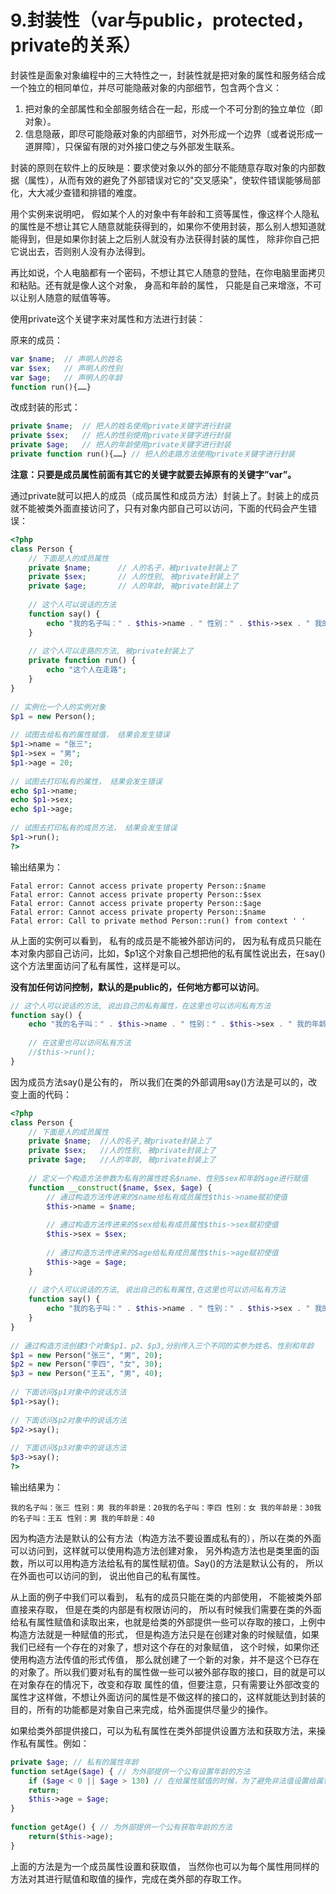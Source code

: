 # 9.封装性（var与public，protected，private的关系）

封装性是面象对象编程中的三大特性之一，封装性就是把对象的属性和服务结合成一个独立的相同单位，并尽可能隐蔽对象的内部细节，包含两个含义：

1. 把对象的全部属性和全部服务结合在一起，形成一个不可分割的独立单位（即对象）。
2. 信息隐蔽，即尽可能隐蔽对象的内部细节，对外形成一个边界〔或者说形成一道屏障〕，只保留有限的对外接口使之与外部发生联系。

封装的原则在软件上的反映是：要求使对象以外的部分不能随意存取对象的内部数据（属性），从而有效的避免了外部错误对它的"交叉感染"，使软件错误能够局部化，大大减少查错和排错的难度。

用个实例来说明吧， 假如某个人的对象中有年龄和工资等属性，像这样个人隐私的属性是不想让其它人随意就能获得到的，如果你不使用封装，那么别人想知道就能得到，但是如果你封装上之后别人就没有办法获得封装的属性， 除非你自己把它说出去，否则别人没有办法得到。

再比如说，个人电脑都有一个密码，不想让其它人随意的登陆，在你电脑里面拷贝和粘贴。还有就是像人这个对象， 身高和年龄的属性， 只能是自己来增涨，不可以让别人随意的赋值等等。

使用private这个关键字来对属性和方法进行封装：

原来的成员：

```php
var $name;  // 声明人的姓名
var $sex;   // 声明人的性别
var $age;   // 声明人的年龄
function run(){……}
```

改成封装的形式：

```php
private $name;  // 把人的姓名使用private关键字进行封装
private $sex;   // 把人的性别使用private关键字进行封装
private $age;   // 把人的年龄使用private关键字进行封装
private function run(){……} // 把人的走路方法使用private关键字进行封装
```

**注意：只要是成员属性前面有其它的关键字就要去掉原有的关键字”var”。**

通过private就可以把人的成员（成员属性和成员方法）封装上了。封装上的成员就不能被类外面直接访问了，只有对象内部自己可以访问，下面的代码会产生错误：

```php
<?php
class Person {
    // 下面是人的成员属性
    private $name;      // 人的名子，被private封装上了
    private $sex;       // 人的性别, 被private封装上了
    private $age;       // 人的年龄, 被private封装上了
 
    // 这个人可以说话的方法
    function say() {
        echo "我的名子叫：" . $this->name . " 性别：" . $this->sex . " 我的年龄是：" . $this->age;
    }
 
    // 这个人可以走路的方法, 被private封装上了
    private function run() {
        echo "这个人在走路";
    }
}
 
// 实例化一个人的实例对象
$p1 = new Person();
 
// 试图去给私有的属性赋值， 结果会发生错误
$p1->name = "张三";
$p1->sex = "男";
$p1->age = 20;
 
// 试图去打印私有的属性， 结果会发生错误
echo $p1->name;
echo $p1->sex;
echo $p1->age;
 
// 试图去打印私有的成员方法， 结果会发生错误
$p1->run();
?>
```

输出结果为：

```
Fatal error: Cannot access private property Person::$name
Fatal error: Cannot access private property Person::$sex
Fatal error: Cannot access private property Person::$age
Fatal error: Cannot access private property Person::$name
Fatal error: Call to private method Person::run() from context ' '
```

从上面的实例可以看到， 私有的成员是不能被外部访问的， 因为私有成员只能在本对象内部自己访问，比如，$p1这个对象自己想把他的私有属性说出去，在say\(\)这个方法里面访问了私有属性，这样是可以。

**没有加任何访问控制，默认的是public的，任何地方都可以访问**。

```php
// 这个人可以说话的方法, 说出自己的私有属性，在这里也可以访问私有方法
function say() {
    echo "我的名子叫：" . $this->name . " 性别：" . $this->sex . " 我的年龄是：" . $this->age;
 
    // 在这里也可以访问私有方法
    //$this->run();
}
```

因为成员方法say\(\)是公有的， 所以我们在类的外部调用say\(\)方法是可以的，改变上面的代码：

```php
<?php
class Person {
    // 下面是人的成员属性
    private $name;  //人的名子,被private封装上了
    private $sex;   //人的性别, 被private封装上了
    private $age;   //人的年龄, 被private封装上了
 
    // 定义一个构造方法参数为私有的属性姓名$name、性别$sex和年龄$age进行赋值
    function __construct($name, $sex, $age) {
        // 通过构造方法传进来的$name给私有成员属性$this->name赋初使值
        $this->name = $name;
 
        // 通过构造方法传进来的$sex给私有成员属性$this->sex赋初使值
        $this->sex = $sex;
 
        // 通过构造方法传进来的$age给私有成员属性$this->age赋初使值
        $this->age = $age;
    }
 
    // 这个人可以说话的方法, 说出自己的私有属性,在这里也可以访问私有方法
    function say() {
        echo "我的名子叫：" . $this->name . " 性别：" . $this->sex . " 我的年龄是：" . $this->age;
    }
}
 
// 通过构造方法创建3个对象$p1、p2、$p3,分别传入三个不同的实参为姓名、性别和年龄
$p1 = new Person("张三", "男", 20);
$p2 = new Person("李四", "女", 30);
$p3 = new Person("王五", "男", 40);
 
// 下面访问$p1对象中的说话方法
$p1->say();
 
// 下面访问$p2对象中的说话方法
$p2->say();
 
// 下面访问$p3对象中的说话方法
$p3->say();
?>
```

输出结果为：

```
我的名子叫：张三 性别：男 我的年龄是：20我的名子叫：李四 性别：女 我的年龄是：30我的名子叫：王五 性别：男 我的年龄是：40
```

因为构造方法是默认的公有方法（构造方法不要设置成私有的），所以在类的外面可以访问到，这样就可以使用构造方法创建对象， 另外构造方法也是类里面的函数，所以可以用构造方法给私有的属性赋初值。Say\(\)的方法是默认公有的， 所以在外面也可以访问的到， 说出他自己的私有属性。

从上面的例子中我们可以看到， 私有的成员只能在类的内部使用， 不能被类外部直接来存取， 但是在类的内部是有权限访问的， 所以有时候我们需要在类的外面给私有属性赋值和读取出来，也就是给类的外部提供一些可以存取的接口，上例中构造方法就是一种赋值的形式， 但是构造方法只是在创建对象的时候赋值，如果我们已经有一个存在的对象了，想对这个存在的对象赋值， 这个时候，如果你还使用构造方法传值的形式传值， 那么就创建了一个新的对象，并不是这个已存在的对象了。所以我们要对私有的属性做一些可以被外部存取的接口，目的就是可以在对象存在的情况下，改变和存取 属性的值，但要注意，只有需要让外部改变的属性才这样做，不想让外面访问的属性是不做这样的接口的，这样就能达到封装的目的，所有的功能都是对象自己来完成，给外面提供尽量少的操作。

如果给类外部提供接口，可以为私有属性在类外部提供设置方法和获取方法，来操作私有属性。例如：

```php
private $age; // 私有的属性年龄
function setAge($age) { // 为外部提供一个公有设置年龄的方法
    if ($age < 0 || $age > 130) // 在给属性赋值的时候，为了避免非法值设置给属性
    return;
    $this->age = $age;
}
 
function getAge() { // 为外部提供一个公有获取年龄的方法
    return($this->age);
}
```

上面的方法是为一个成员属性设置和获取值， 当然你也可以为每个属性用同样的方法对其进行赋值和取值的操作，完成在类外部的存取工作。

